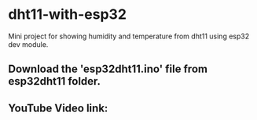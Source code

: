 # dht11-with-esp32
Mini project for showing humidity and temperature from dht11 using esp32 dev module.

## Download the 'esp32dht11.ino' file from esp32dht11 folder. 
## YouTube Video link:
